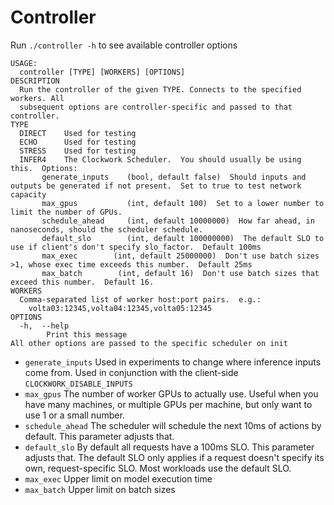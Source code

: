# Controller

Run `./controller -h` to see available controller options

```
USAGE:
  controller [TYPE] [WORKERS] [OPTIONS]
DESCRIPTION
  Run the controller of the given TYPE. Connects to the specified workers. All
  subsequent options are controller-specific and passed to that controller.
TYPE
  DIRECT    Used for testing
  ECHO      Used for testing
  STRESS    Used for testing
  INFER4    The Clockwork Scheduler.  You should usually be using this.  Options:
       generate_inputs    (bool, default false)  Should inputs and outputs be generated if not present.  Set to true to test network capacity
       max_gpus           (int, default 100)  Set to a lower number to limit the number of GPUs.
       schedule_ahead     (int, default 10000000)  How far ahead, in nanoseconds, should the scheduler schedule.
       default_slo        (int, default 100000000)  The default SLO to use if client's don't specify slo_factor.  Default 100ms
       max_exec        (int, default 25000000)  Don't use batch sizes >1, whose exec time exceeds this number.  Default 25ms
       max_batch        (int, default 16)  Don't use batch sizes that exceed this number.  Default 16.
WORKERS
  Comma-separated list of worker host:port pairs.  e.g.:
    volta03:12345,volta04:12345,volta05:12345
OPTIONS
  -h,  --help
        Print this message
All other options are passed to the specific scheduler on init
```

* `generate_inputs` Used in experiments to change where inference inputs come from.  Used in conjunction with the client-side `CLOCKWORK_DISABLE_INPUTS`
* `max_gpus` The number of worker GPUs to actually use.  Useful when you have many machines, or multiple GPUs per machine, but only want to use 1 or a small number.
* `schedule_ahead` The scheduler will schedule the next 10ms of actions by default.  This parameter adjusts that.
* `default_slo` By default all requests have a 100ms SLO.  This parameter adjusts that.  The default SLO only applies if a request doesn't specify its own, request-specific SLO.  Most workloads use the default SLO.
* `max_exec` Upper limit on model execution time
* `max_batch` Upper limit on batch sizes